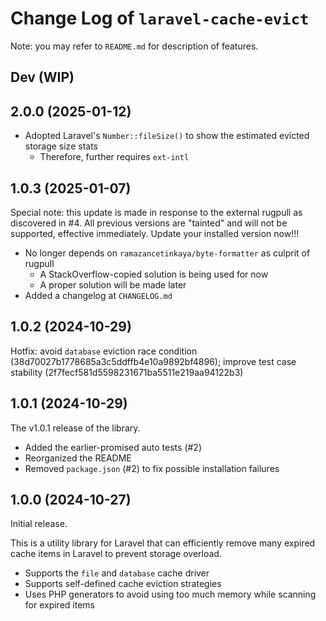 # Change Log of `laravel-cache-evict`
Note: you may refer to `README.md` for description of features.

## Dev (WIP)

## 2.0.0 (2025-01-12)
- Adopted Laravel's `Number::fileSize()` to show the estimated evicted storage size stats
  - Therefore, further requires `ext-intl`

## 1.0.3 (2025-01-07)
Special note: this update is made in response to the external rugpull as discovered in #4. All previous versions are "tainted" and will not be supported, effective immediately. Update your installed version now!!!
- No longer depends on `ramazancetinkaya/byte-formatter` as culprit of rugpull
  - A StackOverflow-copied solution is being used for now
  - A proper solution will be made later
- Added a changelog at `CHANGELOG.md`

## 1.0.2 (2024-10-29)
Hotfix: avoid `database` eviction race condition (38d70027b1778685a3c5ddffb4e10a9892bf4896); improve test case stability (2f7fecf581d5598231671ba5511e219aa94122b3)

## 1.0.1 (2024-10-29)
The v1.0.1 release of the library.
- Added the earlier-promised auto tests (#2)
- Reorganized the README
- Removed `package.json` (#2) to fix possible installation failures

## 1.0.0 (2024-10-27)
Initial release.

This is a utility library for Laravel that can efficiently remove many expired cache items in Laravel to prevent storage overload.
- Supports the `file` and `database` cache driver
- Supports self-defined cache eviction strategies
- Uses PHP generators to avoid using too much memory while scanning for expired items
